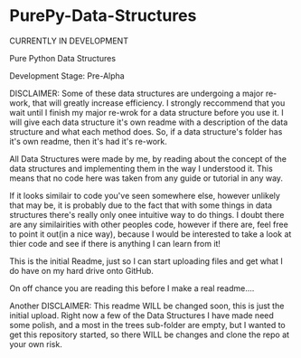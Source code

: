 # PurePy-Data-Structures

CURRENTLY IN DEVELOPMENT

Pure Python Data Structures

Development Stage: Pre-Alpha

DISCLAIMER: Some of these data structures are undergoing a major re-work, that will greatly increase efficiency. I strongly reccommend that you wait until I finish my major re-wrok for a data structure before you use it. I will give each data structure it's own readme with a description of the data structure and what each method does. So, if a data structure's folder has it's own readme, then it's had it's re-work.


All Data Structures were made by me, by reading about the concept of the data structures and implementing them in the way I understood it. 
This means that no code here was taken from any guide or tutorial in any way. 

If it looks similair to code you've seen somewhere else, however unlikely that may be, it is probably due to the fact that with some 
things in data structures there's really only onee intuitive way to do things. I doubt there are any similairities with other peoples 
code, however if there are, feel free to point it out(in a nice way), because I would be interested to take a look at thier code and see 
if there is anything I can learn from it!

This is the initial Readme, just so I can start uploading files and get what I do have on my hard drive onto GitHub.

On off chance you are reading this before I make a real readme....

Another DISCLAIMER: 
    This readme WILL be changed soon, this is just the initial upload.
    Right now a few of the Data Structures I have made need some polish, and a most in the trees sub-folder are empty, but I wanted to get 
    this repository started, so there WILL be changes and clone the repo at your own risk.
